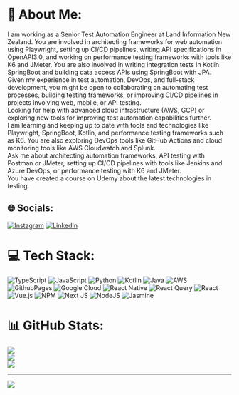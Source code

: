 # 💫 About Me:
I am working as a Senior Test Automation Engineer at Land Information New Zealand. You are involved in architecting frameworks for web automation using Playwright, setting up CI/CD pipelines, writing API specifications in OpenAPI3.0, and working on performance testing frameworks with tools like K6 and JMeter. You are also involved in writing integration tests in Kotlin SpringBoot and building data access APIs using SpringBoot with JPA.<br>Given my experience in test automation, DevOps, and full-stack development, you might be open to collaborating on automating test processes, building testing frameworks, or improving CI/CD pipelines in projects involving web, mobile, or API testing.<br>Looking for help with advanced cloud infrastructure (AWS, GCP) or exploring new tools for improving test automation capabilities further.<br>I am learning and keeping up to date with tools and technologies like Playwright, SpringBoot, Kotlin, and performance testing frameworks such as K6. You are also exploring DevOps tools like GitHub Actions and cloud monitoring tools like AWS Cloudwatch and Splunk.<br>Ask me about architecting automation frameworks, API testing with Postman or JMeter, setting up CI/CD pipelines with tools like Jenkins and Azure DevOps, or performance testing with K6 and JMeter.<br>You have created a course on Udemy about the latest technologies in testing.


## 🌐 Socials:
[![Instagram](https://img.shields.io/badge/Instagram-%23E4405F.svg?logo=Instagram&logoColor=white)](https://instagram.com/gurjeet_bains) [![LinkedIn](https://img.shields.io/badge/LinkedIn-%230077B5.svg?logo=linkedin&logoColor=white)](https://linkedin.com/in/gurjeetsinghbains) 

# 💻 Tech Stack:
![TypeScript](https://img.shields.io/badge/typescript-%23007ACC.svg?style=for-the-badge&logo=typescript&logoColor=white) ![JavaScript](https://img.shields.io/badge/javascript-%23323330.svg?style=for-the-badge&logo=javascript&logoColor=%23F7DF1E) ![Python](https://img.shields.io/badge/python-3670A0?style=for-the-badge&logo=python&logoColor=ffdd54) ![Kotlin](https://img.shields.io/badge/kotlin-%237F52FF.svg?style=for-the-badge&logo=kotlin&logoColor=white) ![Java](https://img.shields.io/badge/java-%23ED8B00.svg?style=for-the-badge&logo=openjdk&logoColor=white) ![AWS](https://img.shields.io/badge/AWS-%23FF9900.svg?style=for-the-badge&logo=amazon-aws&logoColor=white) ![GithubPages](https://img.shields.io/badge/github%20pages-121013?style=for-the-badge&logo=github&logoColor=white) ![Google Cloud](https://img.shields.io/badge/GoogleCloud-%234285F4.svg?style=for-the-badge&logo=google-cloud&logoColor=white) ![React Native](https://img.shields.io/badge/react_native-%2320232a.svg?style=for-the-badge&logo=react&logoColor=%2361DAFB) ![React Query](https://img.shields.io/badge/-React%20Query-FF4154?style=for-the-badge&logo=react%20query&logoColor=white) ![React](https://img.shields.io/badge/react-%2320232a.svg?style=for-the-badge&logo=react&logoColor=%2361DAFB) ![Vue.js](https://img.shields.io/badge/vue.js-%2335495e.svg?style=for-the-badge&logo=vuedotjs&logoColor=%234FC08D) ![NPM](https://img.shields.io/badge/NPM-%23CB3837.svg?style=for-the-badge&logo=npm&logoColor=white) ![Next JS](https://img.shields.io/badge/Next-black?style=for-the-badge&logo=next.js&logoColor=white) ![NodeJS](https://img.shields.io/badge/node.js-6DA55F?style=for-the-badge&logo=node.js&logoColor=white) ![Jasmine](https://img.shields.io/badge/jasmine-%238A4182.svg?style=for-the-badge&logo=jasmine&logoColor=white)
# 📊 GitHub Stats:
![](https://github-readme-stats.vercel.app/api?username=gurjeetbains&theme=dark&hide_border=false&include_all_commits=false&count_private=false)<br/>
![](https://github-readme-streak-stats.herokuapp.com/?user=gurjeetbains&theme=dark&hide_border=false)<br/>
![](https://github-readme-stats.vercel.app/api/top-langs/?username=gurjeetbains&theme=dark&hide_border=false&include_all_commits=false&count_private=false&layout=compact)

---
[![](https://visitcount.itsvg.in/api?id=gurjeetbains&icon=0&color=0)](https://visitcount.itsvg.in)

<!-- Proudly created with GPRM ( https://gprm.itsvg.in ) -->
